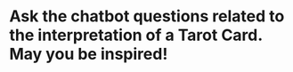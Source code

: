 # Ask the chatbot questions related to the interpretation of a Tarot Card. May you be inspired!
<script type="module">
    import Chatbot from "https://cdn.jsdelivr.net/gh/cooperchien/CooperAI@latest/dist/web.js"
    Chatbot.init({
        chatflowid: "cd60f346-8807-4901-a991-37557d17290f",
        apiHost: "https://flowise-83zp.onrender.com",
    })
</script>

